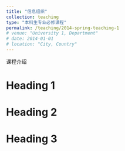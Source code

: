```yaml
---
title: "信息组织"
collection: teaching
type: "本科生专业必修课程"
permalink: /teaching/2014-spring-teaching-1
# venue: "University 1, Department"
# date: 2014-01-01
# location: "City, Country"
---
```


课程介绍

Heading 1
======

Heading 2
======

Heading 3
======
